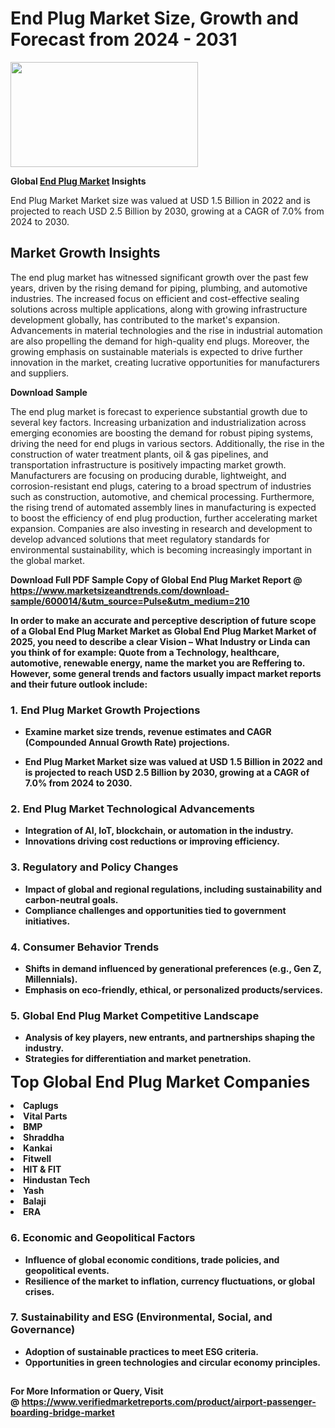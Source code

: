 <H1>End Plug Market Size, Growth and Forecast from 2024 - 2031</H1><img class="aligncenter size-medium wp-image-584254" src="https://thirdeyenews.in/wp-content/uploads/2024/09/Global-Market-Research-300x168.jpeg" alt="" width="300" height="168" /><p><strong>Global&nbsp;<a href="https://www.marketsizeandtrends.com/download-sample/600014/&amp;utm_source=Pulse&amp;utm_medium=210">End Plug Market</a> Insights</strong></p><p>End Plug Market Market size was valued at USD 1.5 Billion in 2022 and is projected to reach USD 2.5 Billion by 2030, growing at a CAGR of 7.0% from 2024 to 2030.</p><p><h2>Market Growth Insights</h2> <p>The end plug market has witnessed significant growth over the past few years, driven by the rising demand for piping, plumbing, and automotive industries. The increased focus on efficient and cost-effective sealing solutions across multiple applications, along with growing infrastructure development globally, has contributed to the market's expansion. Advancements in material technologies and the rise in industrial automation are also propelling the demand for high-quality end plugs. Moreover, the growing emphasis on sustainable materials is expected to drive further innovation in the market, creating lucrative opportunities for manufacturers and suppliers.</p> <p><strong>Download Sample</strong></p> <p>The end plug market is forecast to experience substantial growth due to several key factors. Increasing urbanization and industrialization across emerging economies are boosting the demand for robust piping systems, driving the need for end plugs in various sectors. Additionally, the rise in the construction of water treatment plants, oil & gas pipelines, and transportation infrastructure is positively impacting market growth. Manufacturers are focusing on producing durable, lightweight, and corrosion-resistant end plugs, catering to a broad spectrum of industries such as construction, automotive, and chemical processing. Furthermore, the rising trend of automated assembly lines in manufacturing is expected to boost the efficiency of end plug production, further accelerating market expansion. Companies are also investing in research and development to develop advanced solutions that meet regulatory standards for environmental sustainability, which is becoming increasingly important in the global market.</p> <p><strong></p><p><span class=""><strong>Download Full PDF Sample Copy of Global End Plug Market Report</strong> @ <a href="https://www.marketsizeandtrends.com/download-sample/600014/&amp;utm_source=Pulse&amp;utm_medium=210" target="_blank">https://www.marketsizeandtrends.com/download-sample/600014/&amp;utm_source=Pulse&amp;utm_medium=210</a></span></p><p>In order to make an accurate and perceptive description of future scope of a Global&nbsp;End Plug Market Market as Global&nbsp;End Plug Market Market of 2025, you need to describe a clear Vision &ndash; What Industry or Linda can you think of for example: Quote from a Technology, healthcare, automotive, renewable energy, name the market you are Reffering to. However, some general trends and factors usually impact market reports and their future outlook include:</p><h3>1.&nbsp;<strong>End Plug Market Growth Projections</strong></h3><ul><li>Examine market size trends, revenue estimates and CAGR (Compounded Annual Growth Rate) projections.</li><li><p>End Plug Market Market size was valued at USD 1.5 Billion in 2022 and is projected to reach USD 2.5 Billion by 2030, growing at a CAGR of 7.0% from 2024 to 2030.</p></li></ul><h3>2.&nbsp;<strong>End Plug Market Technological Advancements</strong></h3><ul><li>Integration of AI, IoT, blockchain, or automation in the industry.</li><li>Innovations driving cost reductions or improving efficiency.</li></ul><h3>3.&nbsp;<strong>Regulatory and Policy Changes</strong></h3><ul><li>Impact of global and regional regulations, including sustainability and carbon-neutral goals.</li><li>Compliance challenges and opportunities tied to government initiatives.</li></ul><h3>4.&nbsp;<strong>Consumer Behavior Trends</strong></h3><ul><li>Shifts in demand influenced by generational preferences (e.g., Gen Z, Millennials).</li><li>Emphasis on eco-friendly, ethical, or personalized products/services.</li></ul><h3>5.&nbsp;<strong>Global End Plug Market Competitive Landscape</strong></h3><ul><li>Analysis of key players, new entrants, and partnerships shaping the industry.</li><li>Strategies for differentiation and market penetration.</li></ul><p data-pm-slice="1 1 []"><span style="color: inherit; font-family: inherit; font-size: 25px;">Top Global End Plug Market Companies</span></p><div class="" data-test-id=""><p><li>Caplugs</li><li> Vital Parts</li><li> BMP</li><li> Shraddha</li><li> Kankai</li><li> Fitwell</li><li> HIT & FIT</li><li> Hindustan Tech</li><li> Yash</li><li> Balaji</li><li> ERA</li></p></div><h3>6.&nbsp;<strong>Economic and Geopolitical Factors</strong></h3><ul><li>Influence of global economic conditions, trade policies, and geopolitical events.</li><li>Resilience of the market to inflation, currency fluctuations, or global crises.</li></ul><h3>7.&nbsp;<strong>Sustainability and ESG (Environmental, Social, and Governance)</strong></h3><ul><li>Adoption of sustainable practices to meet ESG criteria.</li><li>Opportunities in green technologies and circular economy principles.</li></ul><h2><strong style="font-size: 14px;">For More Information or Query, Visit @&nbsp;</strong><a style="background-color: #ffffff; font-size: 14px;" href="https://www.marketsizeandtrends.com/report/end-plug-market/" target="_blank">https://www.verifiedmarketreports.com/product/airport-passenger-boarding-bridge-market</a></h2>
